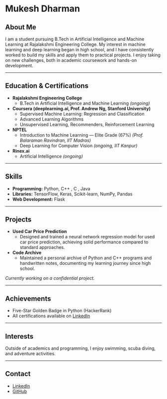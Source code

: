 # Mukesh Dharman

## About Me

I am a student pursuing B.Tech in Artificial Intelligence and Machine Learning at Rajalakshmi Engineering College. My interest in machine learning and deep learning began in high school, and I have consistently worked to build my skills and apply them to practical projects. I enjoy taking on new challenges, both in academic coursework and hands-on development.

---

## Education & Certifications

- **Rajalakshmi Engineering College**
  - B.Tech in Artificial Intelligence and Machine Learning *(ongoing)*
- **Coursera (deeplearning.ai, Prof. Andrew Ng, Stanford University)**
  - Supervised Machine Learning: Regression and Classification
  - Advanced Learning Algorithms
  - Unsupervised Learning, Recommenders, Reinforcement Learning
- **NPTEL**
  - Introduction to Machine Learning — Elite Grade (67%) *(Prof. Balaraman Ravindran, IIT Madras)*
  - Deep Learning for Computer Vision *(ongoing, IIT Kanpur)*
- **Rinex.ai**
  - Artificial Intelligence *(ongoing)*

---

## Skills

- **Programming:** Python, C++ , C , Java
- **Libraries:** TensorFlow, Keras, Scikit-learn, NumPy, Pandas
- **Web Development:** Flask

---

## Projects

- **Used Car Price Prediction**
  - Designed and trained a neural network regression model for used car price prediction, achieving solid performance compared to standard approaches.
- **Code Archive**
  - Maintained a personal archive of Python and C++ programs and handwritten notes, documenting my learning journey since high school.

*Currently working on a confidential project.*

---

## Achievements

- Five-Star Golden Badge in Python (HackerRank)
- All certifications available on [LinkedIn]( www.linkedin.com/in/MukeshDharman-I )

---

## Interests

Outside of academics and programming, I enjoy swimming, scuba diving, and adventure activities.

---

## Contact

- [LinkedIn](www.linkedin.com/in/MukeshDharman-I)
- [GitHub](https://github.com/MukeshDharman-I)
